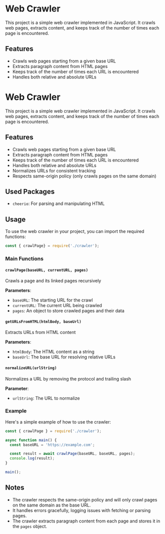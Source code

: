 # Web Crawler

This project is a simple web crawler implemented in JavaScript. It crawls web pages, extracts content, and keeps track of the number of times each page is encountered.

## Features

- Crawls web pages starting from a given base URL
- Extracts paragraph content from HTML pages
- Keeps track of the number of times each URL is encountered
- Handles both relative and absolute URLs

# Web Crawler

This project is a simple web crawler implemented in JavaScript. It crawls web pages, extracts content, and keeps track of the number of times each page is encountered.

## Features

- Crawls web pages starting from a given base URL
- Extracts paragraph content from HTML pages
- Keeps track of the number of times each URL is encountered
- Handles both relative and absolute URLs
- Normalizes URLs for consistent tracking
- Respects same-origin policy (only crawls pages on the same domain)

## Used Packages

- `cheerio`: For parsing and manipulating HTML



## Usage

To use the web crawler in your project, you can import the required functions:
```javascript
const { crawlPage} = require('./crawler');
```

### Main Functions

#### `crawlPage(baseURL, currentURL, pages)`

Crawls a page and its linked pages recursively

**Parameters**:
- `baseURL`: The starting URL for the crawl
- `currentURL`: The current URL being crawled
- `pages`: An object to store crawled pages and their data

#### `getURLsFromHTML(htmlBody, baseUrl)`

Extracts URLs from HTML content

**Parameters**:
- `htmlBody`: The HTML content as a string
- `baseUrl`: The base URL for resolving relative URLs

#### `normalizeURL(urlString)`

Normalizes a URL by removing the protocol and trailing slash

**Parameter**:
- `urlString`: The URL to normalize

### Example

Here's a simple example of how to use the crawler:
```javascript
const { crawlPage } = require('./crawler');

async function main() {
  const baseURL = 'https://example.com';

  const result = await crawlPage(baseURL, baseURL, pages);
  console.log(result);
}

main();
```

## Notes

- The crawler respects the same-origin policy and will only crawl pages on the same domain as the base URL.
- It handles errors gracefully, logging issues with fetching or parsing pages.
- The crawler extracts paragraph content from each page and stores it in the `pages` object.

